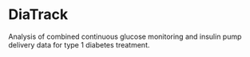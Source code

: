 # DiaTrack
Analysis of combined continuous glucose monitoring and insulin pump delivery data for type 1 diabetes treatment.
